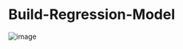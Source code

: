 # Build-Regression-Model
![image](https://www.facebook.com/messenger_media/?attachment_id=642201121117458&message_id=mid.%24cAAAAC0W5foqO_b8CcmIzHm1d5xdZ&thread_id=100006190084858)
